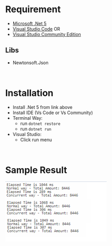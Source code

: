 # Requirement

- [Microsoft .Net 5](https://dotnet.microsoft.com/download/dotnet/5.0)
- [Visual Studio Code](https://code.visualstudio.com/download) OR
- [Visual Studio Community Edition](https://visualstudio.microsoft.com/vs/community/)

## Libs

- Newtonsoft.Json

<br>

# Installation

- Install .Net 5 from link above
- Install IDE (Vs Code or Vs Community)
- Terminal Way:
  - run `dotnet restore`
  - run `dotnet run`
- Visual Studio:
  - Click run menu

<br>

# Sample Result

![Result](./result.png)
